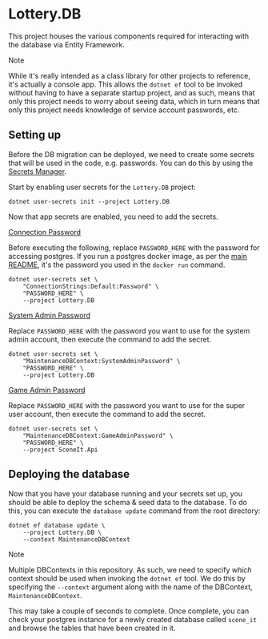 # Lottery.DB

This project houses the various components required for interacting with the database via Entity Framework.

> [!NOTE]
> While it's really intended as a class library for other projects to reference, it's actually 
> a console app. This allows the `dotnet ef` tool to be invoked without having to have a separate startup project, and as such, means that only this project needs to worry about 
> seeing data, which in turn means that only this project needs knowledge of service 
> account passwords, etc.


## Setting up

Before the DB migration can be deployed, we need to create some secrets that will be used in the code, e.g. passwords. You can do this by using the [Secrets Manager](https://learn.microsoft.com/en-us/aspnet/core/security/app-secrets?#secret-manager).

Start by enabling user secrets for the `Lottery.DB` project:

```
dotnet user-secrets init --project Lottery.DB
```

Now that app secrets are enabled, you need to add the secrets. 

<ins>Connection Password</ins>

Before executing the following, replace `PASSWORD_HERE` with the password for accessing postgres. If you run a postgres docker image, as per the [main README](../../README.md), it's the password you used in the `docker run` command.

```
dotnet user-secrets set \
    "ConnectionStrings:Default:Password" \
    "PASSWORD_HERE" \
    --project Lottery.DB
```

<ins>System Admin Password</ins>

Replace `PASSWORD_HERE` with the password you want to use for the system admin account, then execute the command to add the secret.

```
dotnet user-secrets set \
    "MaintenanceDBContext:SystemAdminPassword" \
    "PASSWORD_HERE" \
    --project Lottery.DB
```

<ins>Game Admin Password</ins>

Replace `PASSWORD_HERE` with the password you want to use for the super user account, then execute the command to add the secret.

```
dotnet user-secrets set \
    "MaintenanceDBContext:GameAdminPassword" \
    "PASSWORD_HERE" \
    --project SceneIt.Api
```

## Deploying the database

Now that you have your database running and your secrets set up, you should be able to deploy the schema & seed data to the database. To do this, you can execute the `database update` command from the root directory:

```
dotnet ef database update \
    --project Lottery.DB \
    --context MaintenanceDBContext
```

> [!NOTE]
> Multiple DBContexts in this repository. As such, we need to specify *which* context should
> be used when invoking the `dotnet ef` tool. We do this by specifying the `--context` argument 
> along with the name of the DBContext, `MaintenanceDBContext`.

This may take a couple of seconds to complete. Once complete, you can check your postgres instance for a newly created database called `scene_it` and browse the tables that have been created in it.